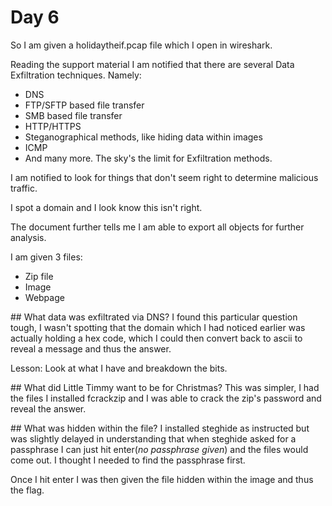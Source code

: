 # Day 6

So I am given a holidaytheif.pcap file which I open in wireshark. 

Reading the support material I am notified that there are several Data Exfiltration techniques. Namely:
- DNS
- FTP/SFTP based file transfer
- SMB based file transfer
- HTTP/HTTPS 
- Steganographical methods, like hiding data within images
- ICMP
- And many more. The sky's the limit for Exfiltration methods.

I am notified to look for things that don't seem right to determine malicious traffic. 

I spot a domain and I look know this isn't right.

The document further tells me I am able to export all objects for further analysis.

I am given 3 files:
- Zip file
- Image 
- Webpage

## What data was exfiltrated via DNS?
I found this particular question tough, I wasn't spotting that the domain which I had noticed earlier was actually holding a hex code, which I could then convert back to ascii to reveal a message and thus the answer.

Lesson: Look at what I have and breakdown the bits.

## What did Little Timmy want to be for Christmas?
This was simpler, I had the files I installed fcrackzip and I was able to crack the zip's password and reveal the answer.

## What was hidden within the file?
I installed steghide as instructed but was slightly delayed in understanding that when steghide asked for a passphrase I can just hit enter(_no passphrase given_) and the files would come out. I thought I needed to find the passphrase first. 

Once I hit enter I was then given the file hidden within the image and thus the flag.
